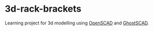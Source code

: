 # 3d-rack-brackets

Learning project for 3d modelling using [OpenSCAD](https://openscad.org/) and [GhostSCAD](https://github.com/ljanyst/ghostscad/).
